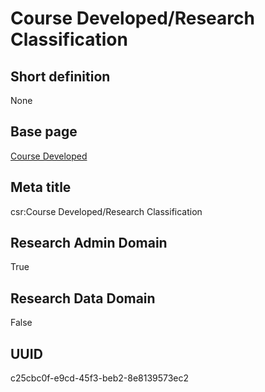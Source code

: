 # Course Developed/Research Classification
## Short definition
None
## Base page
[Course Developed](https://github.com/EuroCRIS/CASRAI-Dictionairies/blob/main/Objects/Course%20Developed.md)
## Meta title
csr:Course Developed/Research Classification
## Research Admin Domain
True
## Research Data Domain
False
## UUID
c25cbc0f-e9cd-45f3-beb2-8e8139573ec2
